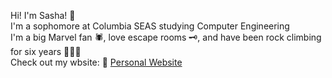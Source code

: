 Hi! I'm Sasha! 👋  
I'm a sophomore at Columbia SEAS studying Computer Engineering  
I'm a big Marvel fan 🕷, love escape rooms 🗝️, and have been rock climbing for six years 🧗🏻‍♀️    
Check out my wbsite: 🔗 [Personal Website](https://sites.google.com/view/sashaisler/home)
